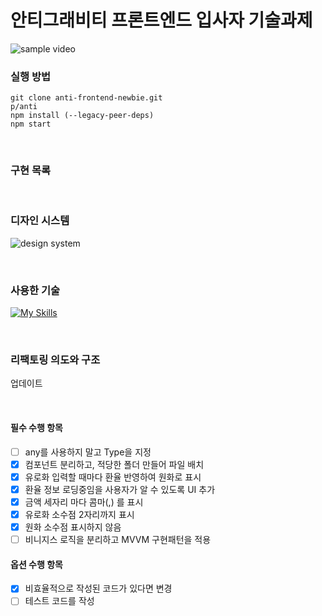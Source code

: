 # 안티그래비티 프론트엔드 입사자 기술과제
![sample video](https://user-images.githubusercontent.com/95073450/213273225-b251f374-1ce1-40b3-a0c8-41ede90d0613.gif)

### 실행 방법
```git clone anti-frontend-newbie.git``` <br>
```p/anti``` <br>
```npm install (--legacy-peer-deps)``` <br>
```npm start```

<br>

### 구현 목록


<br>

### 디자인 시스템

![design system](https://user-images.githubusercontent.com/95073450/213270230-684e8a2f-2354-4598-9a79-428f15ca9e1e.png)


<br>

### 사용한 기술

[![My Skills](https://skillicons.dev/icons?i=react,ts,styledcomponents,figma&perline=4)](https://skillicons.dev)

<br>

### 리팩토링 의도와 구조

업데이트

<br>

#### 필수 수행 항목

- [ ] any를 사용하지 말고 Type을 지정
- [X] 컴포넌트 분리하고, 적당한 폴더 만들어 파일 배치
- [x] 유로화 입력할 때마다 환율 반영하여 원화로 표시
- [x] 환율 정보 로딩중임을 사용자가 알 수 있도록 UI 추가
- [x] 금액 세자리 마다 콤마(,) 를 표시
- [x] 유로화 소수점 2자리까지 표시
- [x] 원화 소수점 표시하지 않음
- [ ] 비니지스 로직을 분리하고 MVVM 구현패턴을 적용

#### 옵션 수행 항목

- [X] 비효율적으로 작성된 코드가 있다면 변경
- [ ] 테스트 코드를 작성
